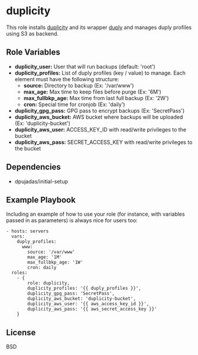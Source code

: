duplicity
=========

This role installs [duplicity](http://duplicity.nongnu.org/) and its wrapper [duply](http://duply.net/) and manages duply profiles using S3 as backend.

Role Variables
--------------

* **duplicity_user:** User that will run backups (default: 'root')
* **duplicity_profiles:** List of duply profiles (key / value) to manage. Each element must have the following structure:
  * **source:** Directory to backup (Ex: '/var/www')
  * **max_age:** Max time to keep files before purge (Ex: '6M')
  * **max_fullbkp_age:** Max time from last full backup (Ex: '2W')
  * **cron:** Special time for cronjob (Ex: 'daily')
* **duplicity_gpg_pass:** GPG pass to encrypt backups (Ex: 'SecretPass')
* **duplicity_aws_bucket:** AWS bucket where backups will be uploaded (Ex: 'duplicity-bucket')
* **duplicity_aws_user:** ACCESS_KEY_ID with read/write privileges to the bucket
* **duplicity_aws_pass:** SECRET_ACCESS_KEY with read/write privileges to the bucket

Dependencies
------------

* dpujadas/initial-setup

Example Playbook
----------------

Including an example of how to use your role (for instance, with variables passed in as parameters) is always nice for users too:

    - hosts: servers
      vars:
        duply_profiles:
          www:
            source: '/var/www'
            max_age: '1M'
            max_fullbkp_age: '1W'
            cron: daily
      roles:
        - {
            role: duplicity,
            duplicity_profiles: '{{ duply_profiles }}',
            duplicity_gpg_pass: 'SecretPass',
            duplicity_aws_bucket: 'duplicity-bucket',
            duplicity_aws_user: '{{ aws_access_key_id }}',
            duplicity_aws_pass: '{{ aws_secret_access_key }}'
        }

License
-------

BSD
